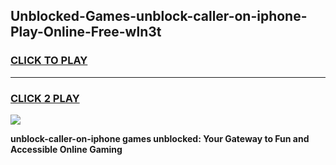 
## Unblocked-Games-unblock-caller-on-iphone-Play-Online-Free-wln3t
<h3>
<a href="https://premium76.site?title=unblock-caller-on-iphone&ref=26A">CLICK TO PLAY</a></h3>
<hr>

<h3>
<a href="https://premium76.site?title=unblock-caller-on-iphone&ref=26A">CLICK 2 PLAY</a>
  
</h3>

<a href="https://premium76.site?title=unblock-caller-on-iphone&ref=26A"><img src="https://clearcache.store/games.png"></a>


**unblock-caller-on-iphone games unblocked: Your Gateway to Fun and Accessible Online Gaming**
